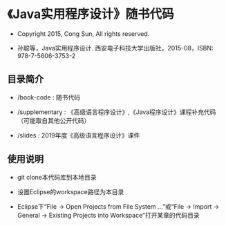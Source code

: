 # 《Java实用程序设计》随书代码

* Copyright 2015, Cong Sun, All rights reserved.

* 孙聪等，Java实用程序设计. 西安电子科技大学出版社，2015-08，ISBN: 978-7-5606-3753-2

## 目录简介
* /book-code : 随书代码

* /supplementary : 《高级语言程序设计》,《Java程序设计》课程补充代码（可能取自其他公开代码）

* /slides : 2019年度《高级语言程序设计》课件

## 使用说明

* git clone本代码库到本地目录

* 设置Eclipse的workspace路径为本目录

* Eclipse下“File -> Open Projects from File System ...”或“File -> Import -> General -> Existing Projects into Workspace”打开某章的代码目录 